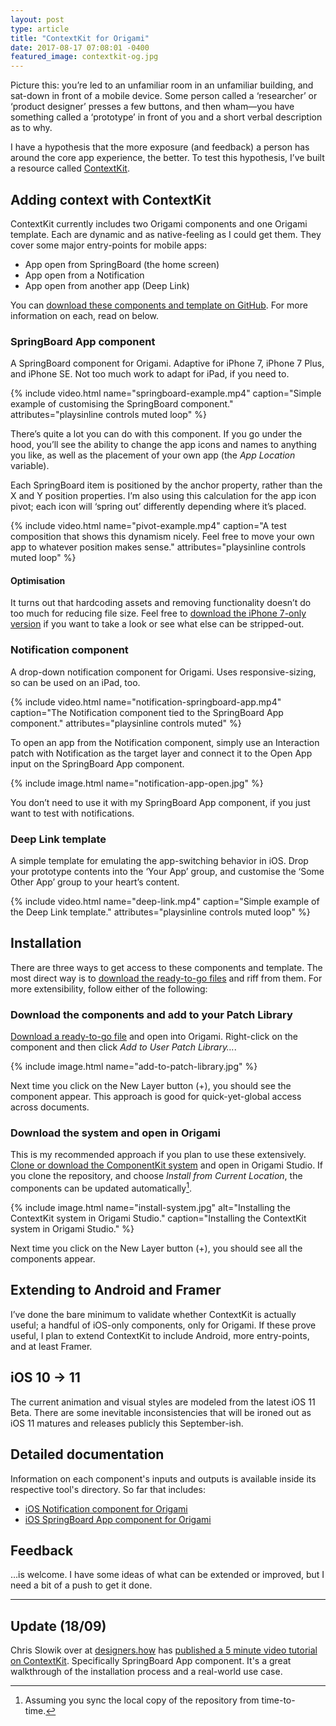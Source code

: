 ```yaml
---
layout: post
type: article
title: "ContextKit for Origami"
date: 2017-08-17 07:08:01 -0400
featured_image: contextkit-og.jpg
---
```


Picture this: you’re led to an unfamiliar room in an unfamiliar building, and sat-down in front of a mobile device. Some person called a ‘researcher’ or ‘product designer’ presses a few buttons, and then wham—you have something called a ‘prototype’ in front of you and a short verbal description as to why.

I have a hypothesis that the more exposure (and feedback) a person has around the core app experience, the better. To test this hypothesis, I’ve built a resource called [ContextKit][github].

## Adding context with ContextKit

ContextKit currently includes two Origami components and one Origami template. Each are dynamic and as native-feeling as I could get them. They cover some major entry-points for mobile apps:

- App open from SpringBoard (the home screen)
- App open from a Notification
- App open from another app (Deep Link)

You can [download these components and template on GitHub][github]. For more information on each, read on below.

### SpringBoard App component

A SpringBoard component for Origami. Adaptive for iPhone 7, iPhone 7 Plus, and iPhone SE. Not too much work to adapt for iPad, if you need to.

{% include video.html name="springboard-example.mp4" caption="Simple example of customising the SpringBoard component." attributes="playsinline controls muted loop" %}

There’s quite a lot you can do with this component. If you go under the hood, you’ll see the ability to change the app icons and names to anything you like, as well as the placement of your own app (the _App Location_ variable).

Each SpringBoard item is positioned by the anchor property, rather than the X and Y position properties. I’m also using this calculation for the app icon pivot; each icon will ‘spring out’ differently depending where it’s placed.

{% include video.html name="pivot-example.mp4" caption="A test composition that shows this dynamism nicely. Feel free to move your own app to whatever position makes sense." attributes="playsinline controls muted loop" %}

#### Optimisation

It turns out that hardcoding assets and removing functionality doesn’t do too much for reducing file size. Feel free to [download the iPhone 7-only version](http://github.com/dannyalright/contextkit/blob/master/examples/SpringBoard%20App%20iPhone%207.origami) if you want to take a look or see what else can be stripped-out.

### Notification component

A drop-down notification component for Origami. Uses responsive-sizing, so can be used on an iPad, too.

{% include video.html name="notification-springboard-app.mp4" caption="The Notification component tied to the SpringBoard App component." attributes="playsinline controls muted" %}

To open an app from the Notification component, simply use an Interaction patch with Notification as the target layer and connect it to the Open App input on the SpringBoard App component.

{% include image.html name="notification-app-open.jpg" %}

You don’t need to use it with my SpringBoard App component, if you just want to test with notifications.

### Deep Link template

A simple template for emulating the app-switching behavior in iOS. Drop your prototype contents into the ‘Your App’ group, and customise the ‘Some Other App’ group to your heart’s content.

{% include video.html name="deep-link.mp4" caption="Simple example of the Deep Link template." attributes="playsinline controls muted loop" %}

## Installation

There are three ways to get access to these components and template. The most direct way is to [download the ready-to-go files](http://github.com/dannyalright/contextkit/tree/master/origami/ContextKit) and riff from them. For more extensibility, follow either of the following:

### Download the components and add to your Patch Library

[Download a ready-to-go file](http://github.com/dannyalright/contextkit/tree/master/origami/ContextKit) and open into Origami. Right-click on the component and then click _Add to User Patch Library…_.

{% include image.html name="add-to-patch-library.jpg" %}

Next time you click on the New Layer button (+), you should see the component appear. This approach is good for quick-yet-global access across documents.

### Download the system and open in Origami

This is my recommended approach if you plan to use these extensively. [Clone or download the ComponentKit system](http://github.com/dannyalright/contextkit/tree/master/origami) and open in Origami Studio. If you clone the repository, and choose _Install from Current Location_, the components can be updated automatically[^githubsync].

{% include image.html name="install-system.jpg" alt="Installing the ContextKit system in Origami Studio." caption="Installing the ContextKit system in Origami Studio." %}

Next time you click on the New Layer button (+), you should see all the components appear.

## Extending to Android and Framer

I’ve done the bare minimum to validate whether ContextKit is actually useful; a handful of iOS-only components, only for Origami. If these prove useful, I plan to extend ContextKit to include Android, more entry-points, and at least Framer.

## iOS 10 → 11

The current animation and visual styles are modeled from the latest iOS 11 Beta. There are some inevitable inconsistencies that will be ironed out as iOS 11 matures and releases publicly this September-ish.

## Detailed documentation

Information on each component's inputs and outputs is available inside its respective tool's directory. So far that includes:

- [iOS Notification component for Origami](http://github.com/dannyalright/contextkit/blob/master/origami/notification.md)
- [iOS SpringBoard App component for Origami](http://github.com/dannyalright/contextkit/blob/master/origami/springboard-app.md)

## Feedback

…is welcome. I have some ideas of what can be extended or improved, but I need a bit of a push to get it done.

---

## Update (18/09)

Chris Slowik over at [designers.how][designershow] has [published a 5 minute video tutorial on ContextKit][designershow]. Specifically SpringBoard App component. It's a great walkthrough of the installation process and a real-world use case.

[^githubsync]: Assuming you sync the local copy of the repository from time-to-time.

[github]: http://github.com/dannyalright/contextkit/
[designershow]: http://designers.how/episodes/start-by-building-context
